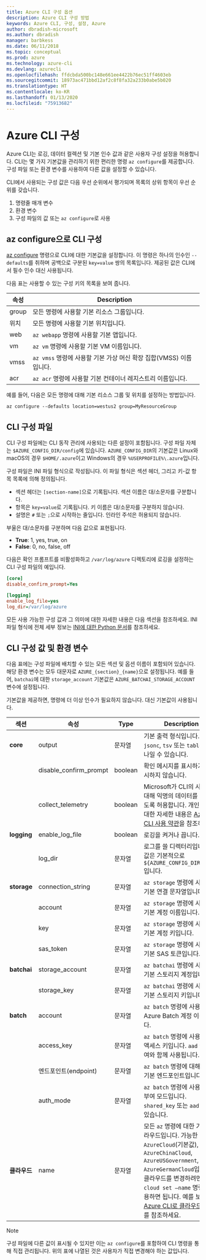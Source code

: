 ```yaml
---
title: Azure CLI 구성 옵션
description: Azure CLI 구성 방법
keywords: Azure CLI, 구성, 설정, Azure
author: dbradish-microsoft
ms.author: dbradish
manager: barbkess
ms.date: 06/11/2018
ms.topic: conceptual
ms.prod: azure
ms.technology: azure-cli
ms.devlang: azurecli
ms.openlocfilehash: ffdcbda500bc148e661ee4422b76ec51ff4603eb
ms.sourcegitcommit: 18973ac471bbd12af2c8f8fa32a233b0abe5b020
ms.translationtype: HT
ms.contentlocale: ko-KR
ms.lasthandoff: 01/13/2020
ms.locfileid: "75913682"
---
```

# <a name="azure-cli-configuration"></a>Azure CLI 구성

Azure CLI는 로깅, 데이터 컬렉션 및 기본 인수 값과 같은 사용자 구성 설정을 허용합니다.
CLI는 몇 가지 기본값을 관리하기 위한 편리한 명령 `az configure`를 제공합니다. 구성 파일 또는 환경 변수를 사용하여 다른 값을 설정할 수 있습니다.

CLI에서 사용되는 구성 값은 다음 우선 순위에서 평가되며 목록의 상위 항목이 우선 순위를 갖습니다.

1. 명령줄 매개 변수
2. 환경 변수
3. 구성 파일의 값 또는 `az configure`로 사용

## <a name="cli-configuration-with-az-configure"></a>az configure으로 CLI 구성

[az configure](/cli/azure/reference-index#az-configure) 명령으로 CLI에 대한 기본값을 설정합니다.
이 명령은 하나의 인수인 `--defaults`를 취하며 공백으로 구분된 `key=value` 쌍의 목록입니다. 제공된 값은 CLI에서 필수 인수 대신 사용됩니다.

다음 표는 사용할 수 있는 구성 키의 목록을 보여 줍니다.

| 속성 | Description |
|------|-------------|
| group | 모든 명령에 사용할 기본 리소스 그룹입니다. |
| 위치 | 모든 명령에 사용할 기본 위치입니다. |
| web | `az webapp` 명령에 사용할 기본 앱입니다. |
| vm | `az vm` 명령에 사용할 기본 VM 이름입니다. |
| vmss | `az vmss` 명령에 사용할 기본 가상 머신 확장 집합(VMSS) 이름입니다. |
| acr | `az acr` 명령에 사용할 기본 컨테이너 레지스트리 이름입니다. |

예를 들어, 다음은 모든 명령에 대해 기본 리소스 그룹 및 위치를 설정하는 방법입니다.

```azurecli-interactive
az configure --defaults location=westus2 group=MyResourceGroup
```

## <a name="cli-configuration-file"></a>CLI 구성 파일

CLI 구성 파일에는 CLI 동작 관리에 사용되는 다른 설정이 포함됩니다. 구성 파일 자체는 `$AZURE_CONFIG_DIR/config`에 있습니다. `AZURE_CONFIG_DIR`의 기본값은 Linux와 macOS의 경우 `$HOME/.azure`이고 Windows의 경우 `%USERPROFILE%\.azure`입니다.

구성 파일은 INI 파일 형식으로 작성됩니다. 이 파일 형식은 섹션 헤더, 그리고 키-값 항목 목록에 의해 정의됩니다.

* 섹션 헤더는 `[section-name]`으로 기록됩니다. 섹션 이름은 대/소문자를 구분합니다.
* 항목은 `key=value`로 기록됩니다. 키 이름은 대/소문자를 구분하지 않습니다.
* 설명은 `#` 또는 `;`으로 시작하는 줄입니다. 인라인 주석은 허용되지 않습니다.

부울은 대/소문자를 구분하며 다음 값으로 표현됩니다.

* __True__: 1, yes, true, on
* __False__: 0, no, false, off

다음은 확인 프롬프트를 비활성화하고 `/var/log/azure` 디렉토리에 로깅을 설정하는 CLI 구성 파일의 예입니다.

```ini
[core]
disable_confirm_prompt=Yes

[logging]
enable_log_file=yes
log_dir=/var/log/azure
```

모든 사용 가능한 구성 값과 그 의미에 대한 자세한 내용은 다음 섹션을 참조하세요. INI 파일 형식에 전체 세부 정보는 [INI에 대한 Python 문서](https://docs.python.org/3/library/configparser.html#supported-ini-file-structure)를 참조하세요.

## <a name="cli-configuration-values-and-environment-variables"></a>CLI 구성 값 및 환경 변수

다음 표에는 구성 파일에 배치할 수 있는 모든 섹션 및 옵션 이름이 포함되어 있습니다. 해당 환경 변수는 모두 대문자로 `AZURE_{section}_{name}`으로 설정됩니다. 예를 들어, `batchai`에 대한 `storage_account` 기본값은 `AZURE_BATCHAI_STORAGE_ACCOUNT` 변수에 설정됩니다.

기본값을 제공하면, 명령에 더 이상 인수가 필요하지 않습니다. 대신 기본값이 사용됩니다.

| 섹션 | 속성      | Type | Description|
|---------|-----------|------|------------|
| __core__ | output | 문자열 | 기본 출력 형식입니다. `json`, `jsonc`, `tsv` 또는 `table` 중 하나일 수 있습니다. |
| | disable\_confirm\_prompt | boolean | 확인 메시지를 표시하거나 표시하지 않습니다. |
| | collect\_telemetry | boolean | Microsoft가 CLI의 사용에 대해 익명의 데이터를 수집하도록 허용합니다. 개인 정보에 대한 자세한 내용은 [Azure CLI 사용 약관](http://aka.ms/AzureCliLegal)을 참조하세요. |
| __logging__ | enable\_log\_file | boolean | 로깅을 켜거나 끕니다. |
| | log\_dir | 문자열 | 로그를 쓸 디렉터리입니다. 이 값은 기본적으로 `${AZURE_CONFIG_DIR}/logs`입니다. |
| __storage__ | connection\_string | 문자열 | `az storage` 명령에 사용할 기본 연결 문자열입니다. |
| | account | 문자열 | `az storage` 명령에 사용할 기본 계정 이름입니다. |
| | key | 문자열 | `az storage` 명령에 사용할 기본 계정 키입니다. |
| | sas\_token | 문자열 | `az storage` 명령에 사용할 기본 SAS 토큰입니다. |
| __batchai__ | storage\_account | 문자열 | `az batchai` 명령에 사용할 기본 스토리지 계정입니다. |
| | storage\_key | 문자열 | `az batchai` 명령에 사용할 기본 스토리지 키입니다. |
| __batch__ | account | 문자열 | `az batch` 명령에 사용할 기본 Azure Batch 계정 이름입니다. |
| | access\_key | 문자열 | `az batch` 명령에 사용할 기본 액세스 키입니다. `aad` 권한 부여와 함께 사용됩니다. |
| | 엔드포인트(endpoint) | 문자열 | `az batch` 명령에 대해 연결할 기본 엔드포인트입니다. |
| | auth\_mode | 문자열 | `az batch` 명령에 사용할 권한 부여 모드입니다. `shared_key` 또는 `aad`일 수 있습니다. |
| __클라우드__ | name | 문자열 | 모든 `az` 명령에 대한 기본 클라우드입니다.  가능한 값은 `AzureCloud`(기본값), `AzureChinaCloud`, `AzureUSGovernment`, `AzureGermanCloud`입니다. 클라우드를 변경하려면 `az cloud set –name` 명령을 사용하면 됩니다.  예를 보려면 [Azure CLI로 클라우드 관리](manage-clouds-azure-cli.md)를 참조하세요. |

> [!NOTE]
> 구성 파일에 다른 값이 표시될 수 있지만 이는 `az configure`를 포함하여 CLI 명령을 통해 직접 관리됩니다. 위의 표에 나열된 것은 사용자가 직접 변경해야 하는 값입니다.
